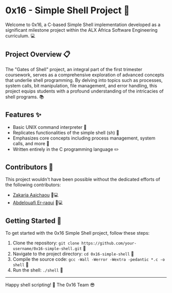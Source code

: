 # 0x16 - Simple Shell Project 🚀

Welcome to 0x16, a C-based Simple Shell implementation developed as a significant milestone project within the ALX Africa Software Engineering curriculum. 💻

## Project Overview 📋

The "Gates of Shell" project, an integral part of the first trimester coursework, serves as a comprehensive exploration of advanced concepts that underlie shell programming. By delving into topics such as processes, system calls, bit manipulation, file management, and error handling, this project equips students with a profound understanding of the intricacies of shell programs. 📚

## Features ✨

- Basic UNIX command interpreter 📜
- Replicates functionalities of the simple shell (sh) 🔄
- Emphasizes core concepts including process management, system calls, and more 💪
- Written entirely in the C programming language ✏️

## Contributors 🙌

This project wouldn't have been possible without the dedicated efforts of the following contributors:

- [Zakaria Aaichaou](https://github.com/Z-Sitawi) 👨💻
- [Abdelouafi Er-raqui](https://github.com/Abdelouafi09) 👨💻

## Getting Started 🚀

To get started with the 0x16 Simple Shell project, follow these steps:

1. Clone the repository: `git clone https://github.com/your-username/0x16-simple-shell.git` 🐙
2. Navigate to the project directory: `cd 0x16-simple-shell` 📂
3. Compile the source code: `gcc -Wall -Werror -Wextra -pedantic *.c -o shell` 🔧
4. Run the shell: `./shell` 🏃

---

Happy shell scripting! 🎉
The 0x16 Team 😎
